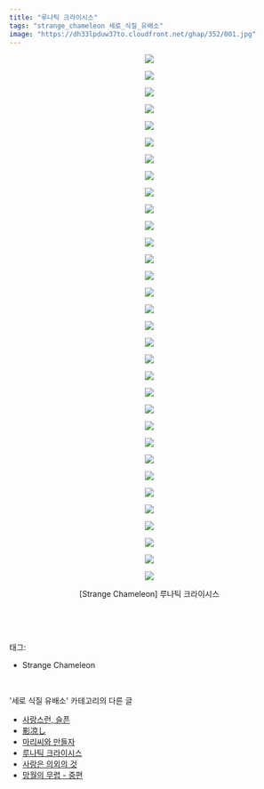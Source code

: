 ```yaml
---
title: "루나틱 크라이시스"
tags: "strange_chameleon 세로_식질_유배소"
image: "https://dh33lpduw37to.cloudfront.net/ghap/352/001.jpg"
---
```

<div class="article">
<p style="text-align: center; clear: none; float: none;"><img src="{{ site.imgserver2 }}/ghap/352/001.jpg"/></p>
<p style="text-align: center; clear: none; float: none;"><img src="{{ site.imgserver2 }}/ghap/352/002.jpg"/></p>
<p style="text-align: center; clear: none; float: none;"><img src="{{ site.imgserver2 }}/ghap/352/003.jpg"/></p>
<p style="text-align: center; clear: none; float: none;"><img src="{{ site.imgserver2 }}/ghap/352/004.jpg"/></p>
<p style="text-align: center; clear: none; float: none;"><img src="{{ site.imgserver2 }}/ghap/352/005.jpg"/></p>
<p style="text-align: center; clear: none; float: none;"><img src="{{ site.imgserver2 }}/ghap/352/006.jpg"/></p>
<p style="text-align: center; clear: none; float: none;"><img src="{{ site.imgserver2 }}/ghap/352/007.jpg"/></p>
<p style="text-align: center; clear: none; float: none;"><img src="{{ site.imgserver2 }}/ghap/352/008.jpg"/></p>
<p style="text-align: center; clear: none; float: none;"><img src="{{ site.imgserver2 }}/ghap/352/009.jpg"/></p>
<p style="text-align: center; clear: none; float: none;"><img src="{{ site.imgserver2 }}/ghap/352/010.jpg"/></p>
<p style="text-align: center; clear: none; float: none;"><img src="{{ site.imgserver2 }}/ghap/352/011.jpg"/></p>
<p style="text-align: center; clear: none; float: none;"><img src="{{ site.imgserver2 }}/ghap/352/012.jpg"/></p>
<p style="text-align: center; clear: none; float: none;"><img src="{{ site.imgserver2 }}/ghap/352/013.jpg"/></p>
<p style="text-align: center; clear: none; float: none;"><img src="{{ site.imgserver2 }}/ghap/352/014.jpg"/></p>
<p style="text-align: center; clear: none; float: none;"><img src="{{ site.imgserver2 }}/ghap/352/015.jpg"/></p>
<p style="text-align: center; clear: none; float: none;"><img src="{{ site.imgserver2 }}/ghap/352/016.jpg"/></p>
<p style="text-align: center; clear: none; float: none;"><img src="{{ site.imgserver2 }}/ghap/352/017.jpg"/></p>
<p style="text-align: center; clear: none; float: none;"><img src="{{ site.imgserver2 }}/ghap/352/018.jpg"/></p>
<p style="text-align: center; clear: none; float: none;"><img src="{{ site.imgserver2 }}/ghap/352/019.jpg"/></p>
<p style="text-align: center; clear: none; float: none;"><img src="{{ site.imgserver2 }}/ghap/352/020.jpg"/></p>
<p style="text-align: center; clear: none; float: none;"><img src="{{ site.imgserver2 }}/ghap/352/021.jpg"/></p>
<p style="text-align: center; clear: none; float: none;"><img src="{{ site.imgserver2 }}/ghap/352/022.jpg"/></p>
<p style="text-align: center; clear: none; float: none;"><img src="{{ site.imgserver2 }}/ghap/352/023.jpg"/></p>
<p style="text-align: center; clear: none; float: none;"><img src="{{ site.imgserver2 }}/ghap/352/024.jpg"/></p>
<p style="text-align: center; clear: none; float: none;"><img src="{{ site.imgserver2 }}/ghap/352/025.jpg"/></p>
<p style="text-align: center; clear: none; float: none;"><img src="{{ site.imgserver2 }}/ghap/352/026.jpg"/></p>
<p style="text-align: center; clear: none; float: none;"><img src="{{ site.imgserver2 }}/ghap/352/027.jpg"/></p>
<p style="text-align: center; clear: none; float: none;"><img src="{{ site.imgserver2 }}/ghap/352/028.jpg"/></p>
<p style="text-align: center; clear: none; float: none;"><img src="{{ site.imgserver2 }}/ghap/352/029.jpg"/></p>
<p style="text-align: center; clear: none; float: none;"><img src="{{ site.imgserver2 }}/ghap/352/030.jpg"/></p>
<p style="text-align: center; clear: none; float: none;"><img src="{{ site.imgserver2 }}/ghap/352/031.jpg"/></p>
<p style="text-align: center; clear: none; float: none;"><img src="{{ site.imgserver2 }}/ghap/352/032.jpg"/></p>
<p style="text-align: center; clear: none; float: none;"></p>
<p style="text-align: center; clear: none; float: none;">[Strange Chameleon] 루나틱 크라이시스</p>
<p><br/></p>
</div><br/>
<div class="tagTrail">
<p>태그: </p>
<ul>
<li>Strange Chameleon</li>
</ul>
</div><br/>
<div class="another">
<p>'세로 식질 유배소' 카테고리의 다른 글</p>
<ul>
<li><a href="/ghap_650">사랑스런, 슬픈</a></li>
<li><a href="/ghap_407">影凉し</a></li>
<li><a href="/ghap_368">마리씨와 만들자</a></li>
<li><a href="/ghap_352">루나틱 크라이시스</a></li>
<li><a href="/ghap_341">사랑은 의외의 것</a></li>
<li><a href="/ghap_121">망월의 무렵 - 중편</a></li>
</ul>
</div><br/>
<div class="cb_module cb_fluid">
<div class="cb_wrt cb_profile">
</div><!-- commentList close -->
</div><br/>
